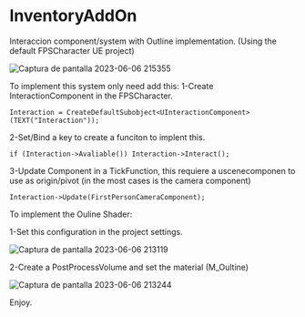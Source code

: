 # InventoryAddOn
 Interaccion component/system with Outline implementation.
 (Using the default FPSCharacter UE project)
 
 ![Captura de pantalla 2023-06-06 215355](https://github.com/DevSherman/InventoryAddOn/assets/10392153/8102eaeb-42c8-487e-8e7b-03ca0ae1774c)
 
 To implement this system only need add this:
 1-Create InteractionComponent in the FPSCharacter.
 
 ``` Interaction = CreateDefaultSubobject<UInteractionComponent>(TEXT("Interaction")); ```
 
 2-Set/Bind a key to create a funciton to implent this.
 
 ```if (Interaction->Avaliable()) Interaction->Interact(); ```
 
 3-Update Component in a TickFunction, this requiere a uscenecomponen to use as origin/pivot (in the most cases is the camera component)
 
  ```Interaction->Update(FirstPersonCameraComponent);```

To implement the Ouline Shader:

1-Set this configuration in the project settings.

![Captura de pantalla 2023-06-06 213119](https://github.com/DevSherman/InventoryAddOn/assets/10392153/eb380525-7058-4017-8462-3e8ca3bc1d91)

2-Create a PostProcessVolume and set the material (M_Oultine)

![Captura de pantalla 2023-06-06 213244](https://github.com/DevSherman/InventoryAddOn/assets/10392153/4d5c9d7c-35f6-4e03-ba84-f67d2d8f6f92)

Enjoy.
